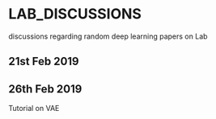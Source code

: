 # LAB_DISCUSSIONS
discussions regarding random deep learning papers on Lab

21st Feb 2019
-----------------

26th Feb 2019
-----------------

Tutorial on VAE

